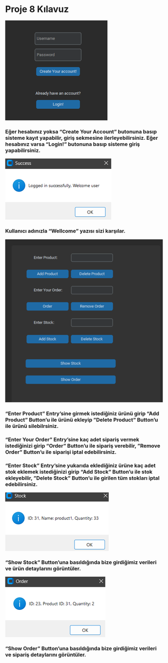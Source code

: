 # Proje 8 Kılavuz
![](https://github.com/ilkanaydogan/p6/blob/main/p6image/register_login_page6.png)
### Eğer hesabınız yoksa “Create Your Account” butonuna basıp sisteme kayıt yapabilir, giriş sekmesine ilerleyebilirsiniz. Eğer hesabınız varsa “Login!” butonuna basıp sisteme giriş yapabilirsiniz.
![](https://github.com/ilkanaydogan/p6/blob/main/p6image/messagebox6.png)
### Kullanıcı adınızla “Wellcome” yazısı sizi karşılar.
![](https://github.com/ilkanaydogan/p8/blob/main/p8images/mainframe8.png)
### “Enter Product” Entry’sine girmek istediğiniz ürünü girip “Add Product” Button’u ile ürünü ekleyip ”Delete Product” Button’u ile ürünü silebilrsiniz.
### “Enter Your Order” Entry’sine kaç adet sipariş vermek istediğinizi girip “Order” Button’u ile sipariş verebilir, ”Remove Order” Button’u ile siparişi iptal edebilirsiniz.
### “Enter Stock” Entry’sine yukarıda eklediğiniz ürüne kaç adet stok eklemek istediğinizi girip “Add Stock” Button’u ile stok ekleyebilir, ”Delete Stock” Button’u ile girilen tüm stokları iptal edebilirsiniz.
![](https://github.com/ilkanaydogan/p8/blob/main/p8images/stockinfo.png)
### “Show Stock” Button’una basıldığında bize girdiğimiz verileri ve ürün detaylarını görüntüler.
![](https://github.com/ilkanaydogan/p8/blob/main/p8images/orderinfo.png)
### “Show Order” Button’una basıldığında bize girdiğimiz verileri ve sipariş detaylarını görüntüler.
